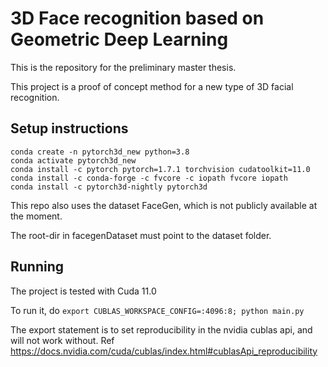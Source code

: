 # 3D Face recognition based on Geometric Deep Learning

This is the repository for the preliminary master thesis.

This project is a proof of concept method for a new type of 3D facial recognition.

## Setup instructions

```
conda create -n pytorch3d_new python=3.8
conda activate pytorch3d_new
conda install -c pytorch pytorch=1.7.1 torchvision cudatoolkit=11.0
conda install -c conda-forge -c fvcore -c iopath fvcore iopath
conda install -c pytorch3d-nightly pytorch3d
```

This repo also uses the dataset FaceGen, which is not publicly available at the moment.

The root-dir in facegenDataset must point to the dataset folder.

## Running

The project is tested with Cuda 11.0

To run it, do `export CUBLAS_WORKSPACE_CONFIG=:4096:8; python main.py`

The export statement is to set reproducibility in the nvidia cublas api, and will not work without. Ref https://docs.nvidia.com/cuda/cublas/index.html#cublasApi_reproducibility
